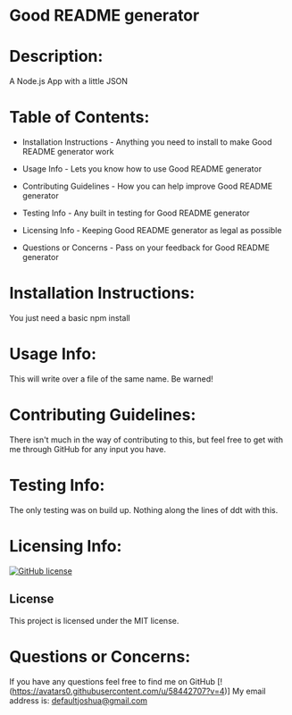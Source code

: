 # Good README generator
   
# Description: 
   A Node.js App with a little JSON

# Table of Contents:

  - Installation Instructions - Anything you need to install to make Good README generator work

  - Usage Info - Lets you know how to use Good README generator

  - Contributing Guidelines - How you can help improve Good README generator

  - Testing Info - Any built in testing for Good README generator

  - Licensing Info - Keeping Good README generator as legal as possible
  
  - Questions or Concerns - Pass on your feedback for Good README generator


# Installation Instructions: 
  You just need a basic npm install

# Usage Info: 
  This will write over a file of the same name. Be warned!

# Contributing Guidelines: 
  There isn't much in the way of contributing to this, but feel free to get with me through GitHub for any input you have.

# Testing Info: 
  The only testing was on build up. Nothing along the lines of ddt with this.

# Licensing Info: 
  [![GitHub license](https://img.shields.io/badge/license-MIT-blue.svg)](https://github.com/Misterjosh/good-readme-generator)
  ## License

This project is licensed under the MIT license.

# Questions or Concerns: 
  If you have any questions feel free to find me on GitHub
[!(https://avatars0.githubusercontent.com/u/58442707?v=4)] My email address is: defaultjoshua@gmail.com
